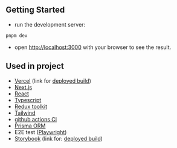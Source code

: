 ## Getting Started

- run the development server:

```bash
pnpm dev
```

- open [http://localhost:3000](http://localhost:3000) with your browser to see the result.

## Used in project
- [Vercel](https://vercel.com/) (link for [deployed build](https://mastermind-next.vercel.app/))
- [Next.js](https://nextjs.org)
- [React](https://react.dev/)
- [Typescript](https://www.typescriptlang.org/)
- [Redux toolkit](https://redux-toolkit.js.org/usage/nextjs)
- [Tailwind](https://tailwindcss.com)
- [github actions CI](https://github.com/features/actions)
- [Prisma ORM](https://www.prisma.io/)
- E2E test ([Playwright](https://playwright.dev/))
- [Storybook](https://storybook.js.org/) (link for: [deployed build](https://670015e350c5cf2da8b33e88-tacnsxwpxw.chromatic.com/))
